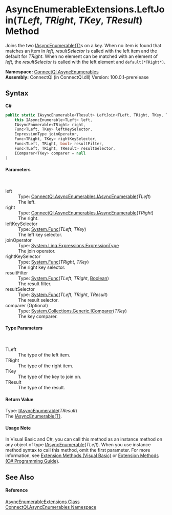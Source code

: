 # AsyncEnumerableExtensions.LeftJoin(*TLeft*, *TRight*, *TKey*, *TResult*) Method 
 

Joins the two <a href="T_ConnectQl_AsyncEnumerables_IAsyncEnumerable_1">IAsyncEnumerable(T)</a>s on a key. When no item is found that matches an item in *left*, *resultSelector* is called with the left item and the default for *TRight*. When no element can be matched with an element of *left*, the *resultSelector* is called with the left element and `default(*TRight*)`.

**Namespace:**&nbsp;<a href="N_ConnectQl_AsyncEnumerables">ConnectQl.AsyncEnumerables</a><br />**Assembly:**&nbsp;ConnectQl (in ConnectQl.dll) Version: 100.0.1-prerelease

## Syntax

**C#**<br />
``` C#
public static IAsyncEnumerable<TResult> LeftJoin<TLeft, TRight, TKey, TResult>(
	this IAsyncEnumerable<TLeft> left,
	IAsyncEnumerable<TRight> right,
	Func<TLeft, TKey> leftKeySelector,
	ExpressionType joinOperator,
	Func<TRight, TKey> rightKeySelector,
	Func<TLeft, TRight, bool> resultFilter,
	Func<TLeft, TRight, TResult> resultSelector,
	IComparer<TKey> comparer = null
)

```


#### Parameters
&nbsp;<dl><dt>left</dt><dd>Type: <a href="T_ConnectQl_AsyncEnumerables_IAsyncEnumerable_1">ConnectQl.AsyncEnumerables.IAsyncEnumerable</a>(*TLeft*)<br />The left.</dd><dt>right</dt><dd>Type: <a href="T_ConnectQl_AsyncEnumerables_IAsyncEnumerable_1">ConnectQl.AsyncEnumerables.IAsyncEnumerable</a>(*TRight*)<br />The right.</dd><dt>leftKeySelector</dt><dd>Type: <a href="http://msdn2.microsoft.com/en-us/library/bb549151" target="_blank">System.Func</a>(*TLeft*, *TKey*)<br />The left key selector.</dd><dt>joinOperator</dt><dd>Type: <a href="http://msdn2.microsoft.com/en-us/library/bb361179" target="_blank">System.Linq.Expressions.ExpressionType</a><br />The join operator.</dd><dt>rightKeySelector</dt><dd>Type: <a href="http://msdn2.microsoft.com/en-us/library/bb549151" target="_blank">System.Func</a>(*TRight*, *TKey*)<br />The right key selector.</dd><dt>resultFilter</dt><dd>Type: <a href="http://msdn2.microsoft.com/en-us/library/bb534647" target="_blank">System.Func</a>(*TLeft*, *TRight*, <a href="http://msdn2.microsoft.com/en-us/library/a28wyd50" target="_blank">Boolean</a>)<br />The result filter.</dd><dt>resultSelector</dt><dd>Type: <a href="http://msdn2.microsoft.com/en-us/library/bb534647" target="_blank">System.Func</a>(*TLeft*, *TRight*, *TResult*)<br />The result selector.</dd><dt>comparer (Optional)</dt><dd>Type: <a href="http://msdn2.microsoft.com/en-us/library/8ehhxeaf" target="_blank">System.Collections.Generic.IComparer</a>(*TKey*)<br />The key comparer.</dd></dl>

#### Type Parameters
&nbsp;<dl><dt>TLeft</dt><dd>The type of the left item.</dd><dt>TRight</dt><dd>The type of the right item.</dd><dt>TKey</dt><dd>The type of the key to join on.</dd><dt>TResult</dt><dd>The type of the result.</dd></dl>

#### Return Value
Type: <a href="T_ConnectQl_AsyncEnumerables_IAsyncEnumerable_1">IAsyncEnumerable</a>(*TResult*)<br />The <a href="T_ConnectQl_AsyncEnumerables_IAsyncEnumerable_1">IAsyncEnumerable(T)</a>.

#### Usage Note
In Visual Basic and C#, you can call this method as an instance method on any object of type <a href="T_ConnectQl_AsyncEnumerables_IAsyncEnumerable_1">IAsyncEnumerable</a>(*TLeft*). When you use instance method syntax to call this method, omit the first parameter. For more information, see <a href="http://msdn.microsoft.com/en-us/library/bb384936.aspx">Extension Methods (Visual Basic)</a> or <a href="http://msdn.microsoft.com/en-us/library/bb383977.aspx">Extension Methods (C# Programming Guide)</a>.

## See Also


#### Reference
<a href="T_ConnectQl_AsyncEnumerables_AsyncEnumerableExtensions">AsyncEnumerableExtensions Class</a><br /><a href="N_ConnectQl_AsyncEnumerables">ConnectQl.AsyncEnumerables Namespace</a><br />